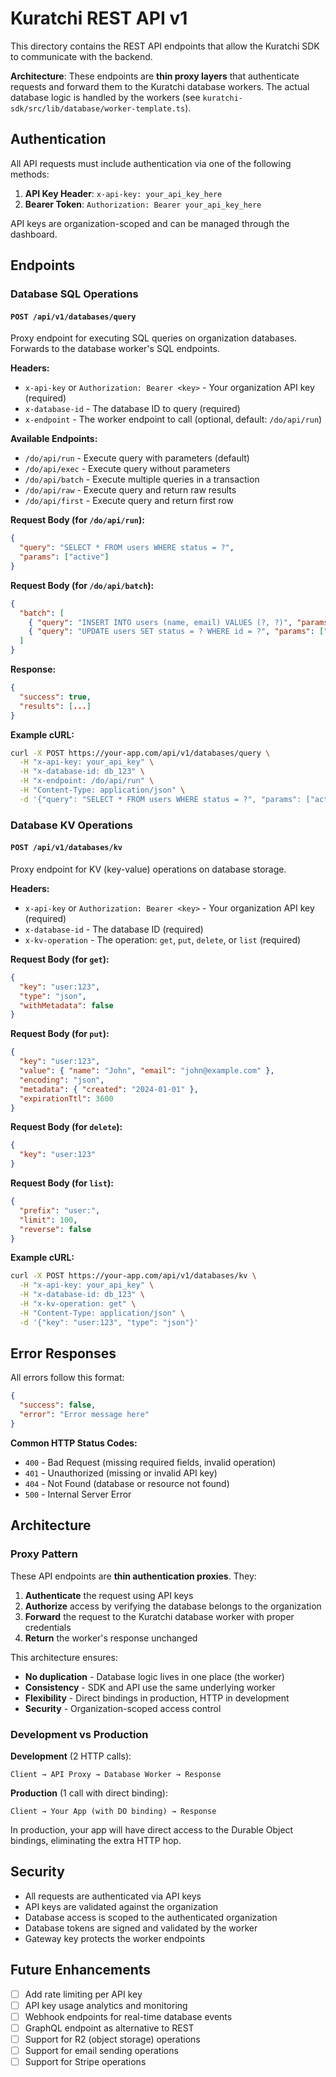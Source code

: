# Kuratchi REST API v1

This directory contains the REST API endpoints that allow the Kuratchi SDK to communicate with the backend.

**Architecture**: These endpoints are **thin proxy layers** that authenticate requests and forward them to the Kuratchi database workers. The actual database logic is handled by the workers (see `kuratchi-sdk/src/lib/database/worker-template.ts`).

## Authentication

All API requests must include authentication via one of the following methods:

1. **API Key Header**: `x-api-key: your_api_key_here`
2. **Bearer Token**: `Authorization: Bearer your_api_key_here`

API keys are organization-scoped and can be managed through the dashboard.

## Endpoints

### Database SQL Operations

#### `POST /api/v1/databases/query`

Proxy endpoint for executing SQL queries on organization databases. Forwards to the database worker's SQL endpoints.

**Headers:**
- `x-api-key` or `Authorization: Bearer <key>` - Your organization API key (required)
- `x-database-id` - The database ID to query (required)
- `x-endpoint` - The worker endpoint to call (optional, default: `/do/api/run`)

**Available Endpoints:**
- `/do/api/run` - Execute query with parameters (default)
- `/do/api/exec` - Execute query without parameters
- `/do/api/batch` - Execute multiple queries in a transaction
- `/do/api/raw` - Execute query and return raw results
- `/do/api/first` - Execute query and return first row

**Request Body (for `/do/api/run`):**
```json
{
  "query": "SELECT * FROM users WHERE status = ?",
  "params": ["active"]
}
```

**Request Body (for `/do/api/batch`):**
```json
{
  "batch": [
    { "query": "INSERT INTO users (name, email) VALUES (?, ?)", "params": ["John", "john@example.com"] },
    { "query": "UPDATE users SET status = ? WHERE id = ?", "params": ["active", 1] }
  ]
}
```

**Response:**
```json
{
  "success": true,
  "results": [...]
}
```

**Example cURL:**
```bash
curl -X POST https://your-app.com/api/v1/databases/query \
  -H "x-api-key: your_api_key" \
  -H "x-database-id: db_123" \
  -H "x-endpoint: /do/api/run" \
  -H "Content-Type: application/json" \
  -d '{"query": "SELECT * FROM users WHERE status = ?", "params": ["active"]}'
```

### Database KV Operations

#### `POST /api/v1/databases/kv`

Proxy endpoint for KV (key-value) operations on database storage.

**Headers:**
- `x-api-key` or `Authorization: Bearer <key>` - Your organization API key (required)
- `x-database-id` - The database ID (required)
- `x-kv-operation` - The operation: `get`, `put`, `delete`, or `list` (required)

**Request Body (for `get`):**
```json
{
  "key": "user:123",
  "type": "json",
  "withMetadata": false
}
```

**Request Body (for `put`):**
```json
{
  "key": "user:123",
  "value": { "name": "John", "email": "john@example.com" },
  "encoding": "json",
  "metadata": { "created": "2024-01-01" },
  "expirationTtl": 3600
}
```

**Request Body (for `delete`):**
```json
{
  "key": "user:123"
}
```

**Request Body (for `list`):**
```json
{
  "prefix": "user:",
  "limit": 100,
  "reverse": false
}
```

**Example cURL:**
```bash
curl -X POST https://your-app.com/api/v1/databases/kv \
  -H "x-api-key: your_api_key" \
  -H "x-database-id: db_123" \
  -H "x-kv-operation: get" \
  -H "Content-Type: application/json" \
  -d '{"key": "user:123", "type": "json"}'
```

## Error Responses

All errors follow this format:

```json
{
  "success": false,
  "error": "Error message here"
}
```

**Common HTTP Status Codes:**
- `400` - Bad Request (missing required fields, invalid operation)
- `401` - Unauthorized (missing or invalid API key)
- `404` - Not Found (database or resource not found)
- `500` - Internal Server Error

## Architecture

### Proxy Pattern

These API endpoints are **thin authentication proxies**. They:

1. **Authenticate** the request using API keys
2. **Authorize** access by verifying the database belongs to the organization
3. **Forward** the request to the Kuratchi database worker with proper credentials
4. **Return** the worker's response unchanged

This architecture ensures:
- **No duplication** - Database logic lives in one place (the worker)
- **Consistency** - SDK and API use the same underlying worker
- **Flexibility** - Direct bindings in production, HTTP in development
- **Security** - Organization-scoped access control

### Development vs Production

**Development** (2 HTTP calls):
```
Client → API Proxy → Database Worker → Response
```

**Production** (1 call with direct binding):
```
Client → Your App (with DO binding) → Response
```

In production, your app will have direct access to the Durable Object bindings, eliminating the extra HTTP hop.

## Security

- All requests are authenticated via API keys
- API keys are validated against the organization
- Database access is scoped to the authenticated organization
- Database tokens are signed and validated by the worker
- Gateway key protects the worker endpoints

## Future Enhancements

- [ ] Add rate limiting per API key
- [ ] API key usage analytics and monitoring
- [ ] Webhook endpoints for real-time database events
- [ ] GraphQL endpoint as alternative to REST
- [ ] Support for R2 (object storage) operations
- [ ] Support for email sending operations
- [ ] Support for Stripe operations
